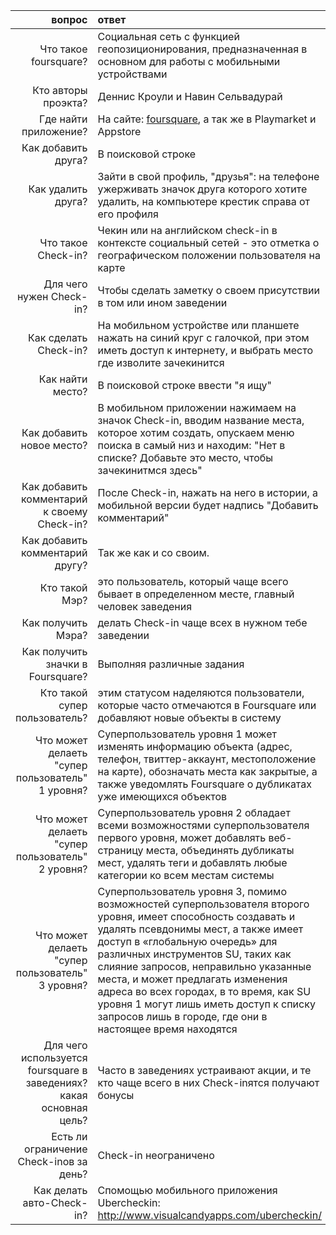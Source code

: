 |       вопрос                                | ответ           |
|--------------------------------------------:|:-------------|
|Что такое foursquare?|Социальная сеть с функцией геопозиционирования, предназначенная в основном для работы с мобильными устройствами|
|Кто авторы проэкта?|Деннис Кроули и Навин Сельвадурай|
|Где найти приложение?|На сайте: [foursquare](https://ru.foursquare.com/), а так же в Playmarket и Appstore|
|Как добавить друга?|В поисковой строке|
|Как удалить друга?|Зайти в свой профиль, "друзья": на телефоне ужерживать значок друга которого хотите удалить, на компьютере крестик справа от его профиля|
|Что такое Check-in?| Чекин или на английском check-in в контексте социальный сетей - это отметка о географическом положении пользователя на карте|
|Для чего нужен Check-in?|  Чтобы сделать заметку о своем присутствии в том или ином заведении|
|Как сделать Check-in?| На мобильном устройстве или планшете нажать на синий круг с галочкой, при этом иметь доступ к интернету, и выбрать место где изволите зачекинится|
|Как найти место?| В поисковой строке ввести "я ищу"|
|Как добавить новое место?|В мобильном приложении нажимаем на значок Check-in, вводим название места, которое хотим создать, опускаем меню поиска в самый низ и находим: "Нет в списке? Добавьте это место, чтобы зачекинитмся здесь"|
|Как добавить комментарий к своему Check-in?| После Check-in, нажать на него в истории, а мобильной версии будет надпись "Добавить комментарий"|
|Как добавить комментарий другу?|Так же как и со своим.|
|Кто такой Мэр?| это пользователь, который чаще всего бывает в определенном месте, главный человек заведения|
|Как получить Мэра?|делать Check-in чаще всех в нужном тебе заведении|
|Как получить значки в Foursquare?|Выполняя различные задания|
|Кто такой супер пользователь?|этим статусом наделяются пользователи, которые часто отмечаются в Foursquare или добавляют новые объекты в систему|
|Что может делаеть "супер пользователь" 1 уровня?|Суперпользователь уровня 1 может изменять информацию объекта (адрес, телефон, твиттер-аккаунт, местоположение на карте), обозначать места как закрытые, а также уведомлять Foursquare о дубликатах уже имеющихся объектов|
|Что может делаеть "супер пользователь" 2 уровня?|Суперпользователь уровня 2 обладает всеми возможностями суперпользователя первого уровня, может добавлять веб-страницу места, объединять дубликаты мест, удалять теги и добавлять любые категории ко всем местам системы|
|Что может делаеть "супер пользователь" 3 уровня?|Суперпользователь уровня 3, помимо возможностей суперпользователя второго уровня, имеет способность создавать и удалять псевдонимы мест, а также имеет доступ в «глобальную очередь» для различных инструментов SU, таких как слияние запросов, неправильно указанные места, и может предлагать изменения адреса во всех городах, в то время, как SU уровня 1 могут лишь иметь доступ к списку запросов лишь в городе, где они в настоящее время находятся|
|Для чего используется foursquare в заведениях? какая основная цель?|Часто в заведениях устраивают акции, и те кто чаще всего в них Check-inятся получают бонусы|
|Есть ли ограничение Check-inов за день?|Check-in неограничено|
|Как делать авто-Check-in?|Спомощью мобильного приложения Ubercheckin: http://www.visualcandyapps.com/ubercheckin/|
